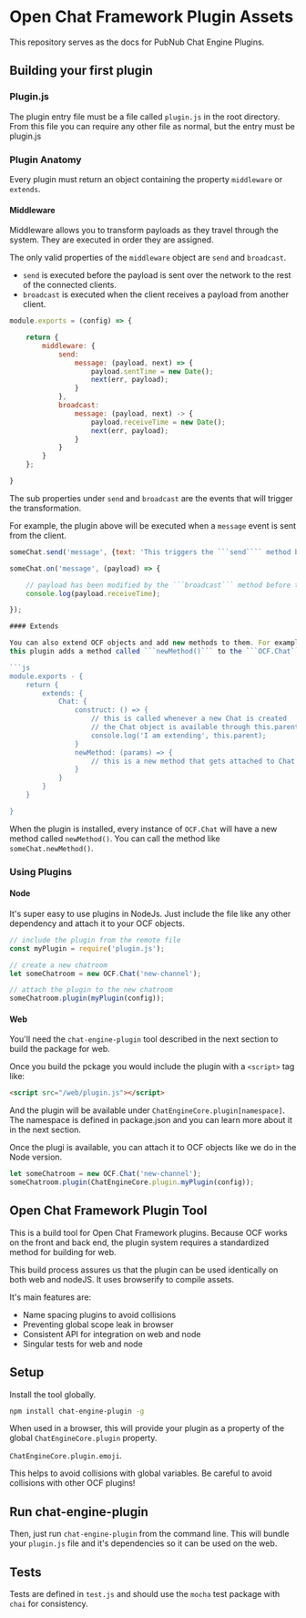 # Open Chat Framework Plugin Assets

This repository serves as the docs for PubNub Chat Engine Plugins.

## Building your first plugin

### Plugin.js

The plugin entry file must be a file called ```plugin.js``` in the root directory.
From this file you can require any other file as normal, but the entry must be
plugin.js

### Plugin Anatomy

Every plugin must return an object containing the property ```middleware```
or ```extends```.

#### Middleware

Middleware allows you to transform payloads as they travel through the system.
They are executed in order they are assigned.

The only valid properties of the ```middleware``` object are ```send``` and
```broadcast```.

* ```send``` is executed before the payload is sent over the
network to the rest of the connected clients.
* ```broadcast``` is executed when the client receives a payload from another
client.

```js
module.exports = (config) => {

    return {
        middleware: {
            send:
                message: (payload, next) => {
                    payload.sentTime = new Date();
                    next(err, payload);
                }
            },
            broadcast:
                message: (payload, next) -> {
                    payload.receiveTime = new Date();
                    next(err, payload);
                }
            }
        }
    };

}
```

The sub properties under ```send``` and ```broadcast``` are the events
that will trigger the transformation.

For  example, the plugin above will be executed when a ```message```
event is sent from the client.

```js
someChat.send('message', {text: 'This triggers the ```send```` method before it\'s published over the wire.'});
```

```js
someChat.on('message', (payload) => {

    // payload has been modified by the ```broadcast``` method before this was called
    console.log(payload.receiveTime);

});

#### Extends

You can also extend OCF objects and add new methods to them. For example,
this plugin adds a method called ```newMethod()``` to the ```OCF.Chat``` object.

```js
module.exports - {
    return {
        extends: {
            Chat: {
                construct: () => {
                    // this is called whenever a new Chat is created
                    // the Chat object is available through this.parent
                    console.log('I am extending', this.parent);
                }
                newMethod: (params) => {
                    // this is a new method that gets attached to Chat
                }
            }
        }
    }

}
```

When the plugin is installed, every instance of ```OCF.Chat``` will have a new
method called ```newMethod()```. You can call the method like ```someChat.newMethod()```.

### Using Plugins

#### Node

It's super easy to use plugins in NodeJs. Just include the file like any other
dependency and attach it to your OCF objects.

```js
// include the plugin from the remote file
const myPlugin = require('plugin.js');

// create a new chatroom
let someChatroom = new OCF.Chat('new-channel');

// attach the plugin to the new chatroom
someChatroom.plugin(myPlugin(config));
```

#### Web

You'll need the ```chat-engine-plugin``` tool described in the next section to
build the package for web.

Once you build the pckage you would include the plugin with a ```<script>``` tag like:

```html
<script src="/web/plugin.js"></script>
```

And the plugin will be available under ```ChatEngineCore.plugin[namespace]```.
The namespace is defined in package.json and you can learn more about it in the
next section.

Once the plugi is available, you can attach it to OCF objects like we do in the
Node version.

```js
let someChatroom = new OCF.Chat('new-channel');
someChatroom.plugin(ChatEngineCore.plugin.myPlugin(config));
````

## Open Chat Framework Plugin Tool

This is a build tool for Open Chat Framework plugins. Because OCF works
on the front and back end, the plugin system requires a standardized method
for building for web.

This build process assures us that the plugin can be used identically on
both web and nodeJS. It uses browserify to compile assets.

It's main features are:

- Name spacing plugins to avoid collisions
- Preventing global scope leak in browser
- Consistent API for integration on web and node
- Singular tests for web and node

## Setup

Install the tool globally.

```sh
npm install chat-engine-plugin -g
```

When used in a browser, this will provide your plugin as a property of the
global ```ChatEngineCore.plugin``` property.

```ChatEngineCore.plugin.emoji```.

This helps to avoid collisions with
global variables. Be careful to avoid collisions with other OCF plugins!

## Run chat-engine-plugin

Then, just run ```chat-engine-plugin``` from the command line. This will bundle your
```plugin.js``` file and it's dependencies so it can be used on the web.

## Tests

Tests are defined in ```test.js``` and should use the ```mocha``` test package
with ```chai``` for consistency.
